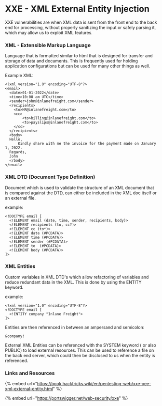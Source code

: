 # XXE - XML External Entity Injection

XXE vulnerabilities are when XML data is sent from the front end to the back end for processing, without properly sanitizing the input or safely parsing it, which may allow us to exploit XML features.&#x20;

### XML - Extensible Markup Language&#x20;

Language that is formatted similar to html that is designed for transfer and storage of data and documents. This is frequently used for holding application configurations but can be used for many other things as well.&#x20;

Example XML:

```
<?xml version="1.0" encoding="UTF-8"?>
<email>
  <date>01-01-2022</date>
  <time>10:00 am UTC</time>
  <sender>john@inlanefreight.com</sender>
  <recipients>
    <to>HR@inlanefreight.com</to>
    <cc>
        <to>billing@inlanefreight.com</to>
        <to>payslips@inlanefreight.com</to>
    </cc>
  </recipients>
  <body>
  Hello,
      Kindly share with me the invoice for the payment made on January 1, 2022.
  Regards,
  John
  </body> 
</email>
```

### XML DTD (Document Type Definition)

Document which is used to validate the structure of an XML document that is compared against the DTD, can either be included in the XML doc itself or an external file.&#x20;

example:&#x20;

```
<!DOCTYPE email [
  <!ELEMENT email (date, time, sender, recipients, body)>
  <!ELEMENT recipients (to, cc?)>
  <!ELEMENT cc (to*)>
  <!ELEMENT date (#PCDATA)>
  <!ELEMENT time (#PCDATA)>
  <!ELEMENT sender (#PCDATA)>
  <!ELEMENT to  (#PCDATA)>
  <!ELEMENT body (#PCDATA)>
]>
```

### XML Entities

Custom variables in XML DTD's which allow refactoring of variables and reduce redundant data in the XML. This is done by using the ENTITY keyword.

example:

```
<?xml version="1.0" encoding="UTF-8"?>
<!DOCTYPE email [
  <!ENTITY company "Inlane Freight">
]>
```

Entities are then referenced in between an ampersand and semicolon:

```
&company!
```

External XML Entities can be referenced with the SYSTEM keyword ( or also PUBLIC) to load external resources. This can be used to reference a file on the back end server, which could then be disclosed to us when the entity is referenced.&#x20;





### Links and Resources

{% embed url="https://book.hacktricks.wiki/en/pentesting-web/xxe-xee-xml-external-entity.html" %}

{% embed url="https://portswigger.net/web-security/xxe" %}
